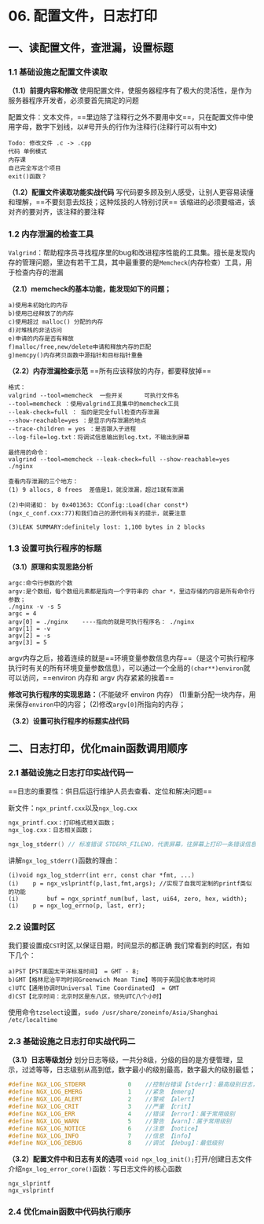 # 06. 配置文件，日志打印

## 一、读配置文件，查泄漏，设置标题

### 1.1 基础设施之配置文件读取
**（1.1）前提内容和修改**
使用配置文件，使服务器程序有了极大的灵活性，是作为服务器程序开发者，必须要首先搞定的问题

配置文件：文本文件，==里边除了注释行之外不要用中文==，只在配置文件中使用字母，数字下划线，以#号开头的行作为注释行(注释行可以有中文)

```
Todo: 修改文件 .c -> .cpp
代码 单例模式
内存课
自己完全写这个项目
exit()函数？
```

**（1.2）配置文件读取功能实战代码**
写代码要多顾及别人感受，让别人更容易读懂和理解，==不要刻意去炫技；这种炫技的人特别讨厌==
该缩进的必须要缩进，该对齐的要对齐，该注释的要注释

### 1.2 内存泄漏的检查工具
`Valgrind`：帮助程序员寻找程序里的bug和改进程序性能的工具集。擅长是发现内存的管理问题，里边有若干工具，其中最重要的是`Memcheck`(内存检查）工具，用于检查内存的泄漏

**（2.1）memcheck的基本功能，能发现如下的问题；**

```
a)使用未初始化的内存
b)使用已经释放了的内存
c)使用超过 malloc() 分配的内存
d)对堆栈的非法访问
e)申请的内存是否有释放
f)malloc/free,new/delete申请和释放内存的匹配
g)memcpy()内存拷贝函数中源指针和目标指针重叠
```

**（2.2）内存泄漏检查示范**
==所有应该释放的内存，都要释放掉==

```
格式：
valgrind --tool=memcheck  一些开关      可执行文件名
--tool=memcheck ：使用valgrind工具集中的memcheck工具
--leak-check=full ： 指的是完全full检查内存泄漏
--show-reachable=yes ：是显示内存泄漏的地点
--trace-children = yes ：是否跟入子进程
--log-file=log.txt：将调试信息输出到log.txt，不输出到屏幕

最终用的命令：
valgrind --tool=memcheck --leak-check=full --show-reachable=yes ./nginx

查看内存泄漏的三个地方：
(1) 9 allocs, 8 frees  差值是1，就没泄漏，超过1就有泄漏

(2)中间诸如： by 0x401363: CConfig::Load(char const*) (ngx_c_conf.cxx:77)和我们自己的源代码有关的提示，就要注意

(3)LEAK SUMMARY:definitely lost: 1,100 bytes in 2 blocks
```

### 1.3 设置可执行程序的标题
**（3.1）原理和实现思路分析**

```
argc:命令行参数的个数
argv:是个数组，每个数组元素都是指向一个字符串的 char *，里边存储的内容是所有命令行参数；
./nginx -v -s 5
argc = 4
argv[0] = ./nginx    ----指向的就是可执行程序名： ./nginx
argv[1] = -v
argv[2] = -s
argv[3] = 5
```

argv内存之后，接着连续的就是==环境变量参数信息内存==（是这个可执行程序执行时有关的所有环境变量参数信息），可以通过一个全局的`(char**)environ`就可以访问，==environ 内存和 argv 内存紧紧的挨着==

**修改可执行程序的实现思路：**（不能破坏 environ 内存）
(1)重新分配一块内存，用来保存`environ`中的内容；
(2)修改`argv[0]`所指向的内存；

**（3.2）设置可执行程序的标题实战代码**

## 二、日志打印，优化main函数调用顺序

### 2.1 基础设施之日志打印实战代码一

==日志的重要性：供日后运行维护人员去查看、定位和解决问题==

新文件：`ngx_printf.cxx`以及`ngx_log.cxx`

```c
ngx_printf.cxx：打印格式相关函数；
ngx_log.cxx：日志相关函数；

ngx_log_stderr() // 标准错误 STDERR_FILENO，代表屏幕，往屏幕上打印一条错误信息，功能类似于printf
```


讲解`ngx_log_stderr()`函数的理由：

```
(i)void ngx_log_stderr(int err, const char *fmt, ...)
(i)    p = ngx_vslprintf(p,last,fmt,args); //实现了自我可定制的printf类似的功能
(i)        buf = ngx_sprintf_num(buf, last, ui64, zero, hex, width);
(i)    p = ngx_log_errno(p, last, err);
```

### 2.2 设置时区
我们要设置成`CST`时区,以保证日期，时间显示的都正确
我们常看到的时区，有如下几个：

```
a)PST【PST美国太平洋标准时间】 = GMT - 8;
b)GMT【格林尼治平均时间Greenwich Mean Time】等同于英国伦敦本地时间
c)UTC【通用协调时Universal Time Coordinated】 = GMT
d)CST【北京时间：北京时区是东八区，领先UTC八个小时】
```

使用命令`tzselect`设置，`sudo /usr/share/zoneinfo/Asia/Shanghai /etc/localtime`

### 2.3 基础设施之日志打印实战代码二

**（3.1）日志等级划分**
划分日志等级，一共分8级，分级的目的是方便管理，显示，过滤等等，日志级别从高到低，数字最小的级别最高，数字最大的级别最低；

```cpp
#define NGX_LOG_STDERR            0    //控制台错误【stderr】：最高级别日志，日志的内容不再写入log参数指定的文件，而是会直接将日志输出到标准错误设备比如控制台屏幕
#define NGX_LOG_EMERG             1    //紧急 【emerg】
#define NGX_LOG_ALERT             2    //警戒 【alert】
#define NGX_LOG_CRIT              3    //严重 【crit】
#define NGX_LOG_ERR               4    //错误 【error】：属于常用级别
#define NGX_LOG_WARN              5    //警告 【warn】：属于常用级别
#define NGX_LOG_NOTICE            6    //注意 【notice】
#define NGX_LOG_INFO              7    //信息 【info】
#define NGX_LOG_DEBUG             8    //调试 【debug】：最低级别
```

**（3.2）配置文件中和日志有关的选项**
`void ngx_log_init();`打开/创建日志文件
介绍`ngx_log_error_core()`函数：写日志文件的核心函数

```
ngx_slprintf
ngx_vslprintf
```

### 2.4 优化main函数中代码执行顺序

